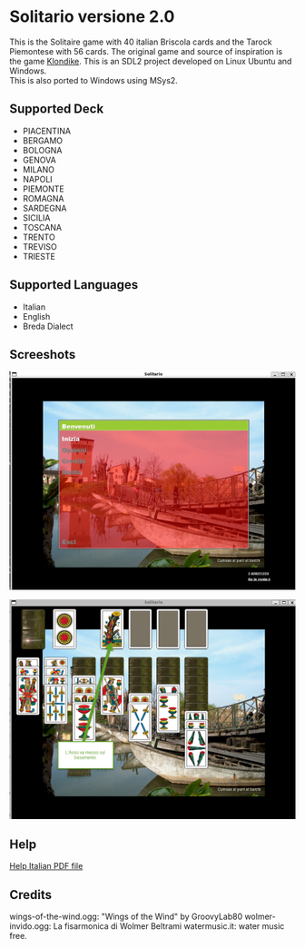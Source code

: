 # Solitario versione 2.0

This is the Solitaire game with 40 italian Briscola cards and the Tarock Piemontese with 56 cards. 
The original game and source of inspiration is the game [Klondike](https://en.wikipedia.org/wiki/Klondike_(solitaire)). 
This is an SDL2 project developed on Linux Ubuntu and Windows.  
This is also ported to Windows using MSys2.

## Supported Deck
- PIACENTINA
- BERGAMO
- BOLOGNA
- GENOVA
- MILANO
- NAPOLI
- PIEMONTE
- ROMAGNA
- SARDEGNA
- SICILIA
- TOSCANA
- TRENTO
- TREVISO
- TRIESTE

## Supported Languages
- Italian
- English
- Breda Dialect

## Screeshots
![Schermata iniziale](./help-source/inizio.png)  

![Inizio Partita](./help-source/basamento.png)

## Help
[Help Italian PDF file](./data/solitario.pdf) 

## Credits
wings-of-the-wind.ogg: "Wings of the Wind" by GroovyLab80
wolmer-invido.ogg: La fisarmonica di Wolmer Beltrami
watermusic.it: water music free.

